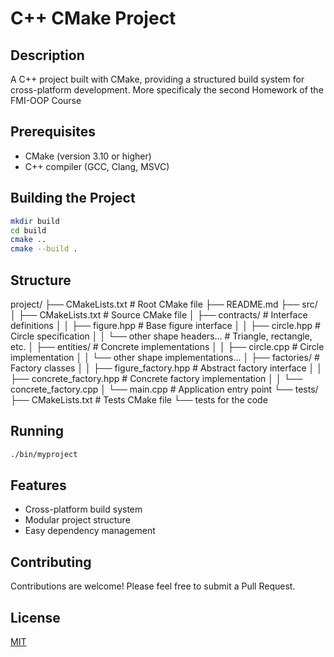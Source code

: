 # C++ CMake Project

## Description
A C++ project built with CMake, providing a structured build system for cross-platform development. More specificaly the second Homework of the FMI-OOP Course

## Prerequisites
- CMake (version 3.10 or higher)
- C++ compiler (GCC, Clang, MSVC)

## Building the Project
```bash
mkdir build
cd build
cmake ..
cmake --build .
```

## Structure
project/
├── CMakeLists.txt                  # Root CMake file
├── README.md
├── src/
│   ├── CMakeLists.txt              # Source CMake file
│   ├── contracts/                  # Interface definitions
│   │   ├── figure.hpp              # Base figure interface
│   │   ├── circle.hpp              # Circle specification
│   │   └── other shape headers...  # Triangle, rectangle, etc.
│   ├── entities/                   # Concrete implementations
│   │   ├── circle.cpp              # Circle implementation
│   │   └── other shape implementations...
│   ├── factories/                  # Factory classes
│   │   ├── figure_factory.hpp      # Abstract factory interface
│   │   ├── concrete_factory.hpp    # Concrete factory implementation
│   │   └── concrete_factory.cpp
│   └── main.cpp                    # Application entry point
└── tests/
    ├── CMakeLists.txt              # Tests CMake file
    └── tests for the code

## Running
```bash
./bin/myproject
```

## Features
- Cross-platform build system
- Modular project structure
- Easy dependency management

## Contributing
Contributions are welcome! Please feel free to submit a Pull Request.

## License
[MIT](https://choosealicense.com/licenses/mit/)